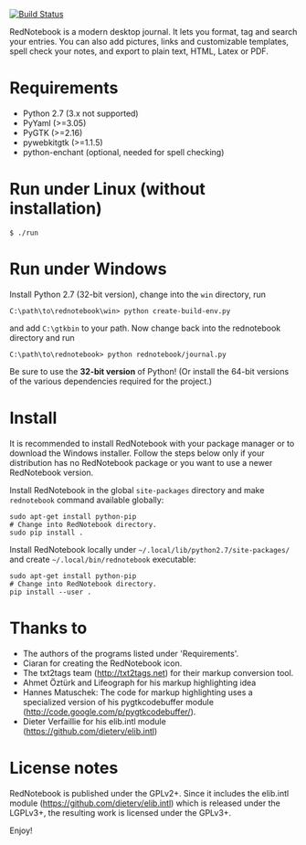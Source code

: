 [![Build Status](https://travis-ci.org/jendrikseipp/rednotebook.svg?branch=master)](https://travis-ci.org/jendrikseipp/rednotebook)

RedNotebook is a modern desktop journal. It lets you format, tag and
search your entries. You can also add pictures, links and customizable
templates, spell check your notes, and export to plain text, HTML,
Latex or PDF.

# Requirements
  - Python 2.7 (3.x not supported)
  - PyYaml (>=3.05)
  - PyGTK (>=2.16)
  - pywebkitgtk (>=1.1.5)
  - python-enchant (optional, needed for spell checking)

# Run under Linux (without installation)

    $ ./run

# Run under Windows

Install Python 2.7 (32-bit version), change into the `win` directory,
run

    C:\path\to\rednotebook\win> python create-build-env.py

and add `C:\gtkbin` to your path. Now change back into the rednotebook
directory and run

    C:\path\to\rednotebook> python rednotebook/journal.py

Be sure to use the **32-bit version** of Python! (Or install the 64-bit
versions of the various dependencies required for the project.)


# Install

It is recommended to install RedNotebook with your package manager or
to download the Windows installer. Follow the steps below only if your
distribution has no RedNotebook package or you want to use a newer
RedNotebook version.

Install RedNotebook in the global `site-packages` directory and make
`rednotebook` command available globally:

    sudo apt-get install python-pip
    # Change into RedNotebook directory.
    sudo pip install .

Install RedNotebook locally under
`~/.local/lib/python2.7/site-packages/` and create
`~/.local/bin/rednotebook` executable:

    sudo apt-get install python-pip
    # Change into RedNotebook directory.
    pip install --user .


# Thanks to

- The authors of the programs listed under 'Requirements'.
- Ciaran for creating the RedNotebook icon.
- The txt2tags team (http://txt2tags.net) for their markup conversion tool.
- Ahmet Öztürk and Lifeograph for his markup highlighting idea
- Hannes Matuschek: The code for markup highlighting uses a specialized
  version of his pygtkcodebuffer module
  (http://code.google.com/p/pygtkcodebuffer/).
- Dieter Verfaillie for his elib.intl module
  (https://github.com/dieterv/elib.intl)


# License notes

RedNotebook is published under the GPLv2+. Since it includes the
elib.intl module (https://github.com/dieterv/elib.intl) which is
released under the LGPLv3+, the resulting work is licensed under the
GPLv3+.


Enjoy!
